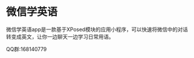 # 微信学英语

微信学英语app是一款基于XPosed模块的应用小程序，可以快速将微信中的对话转变成英文，让你一边聊天一边学习日常用语。


QQ群:168140779

[](image.png)